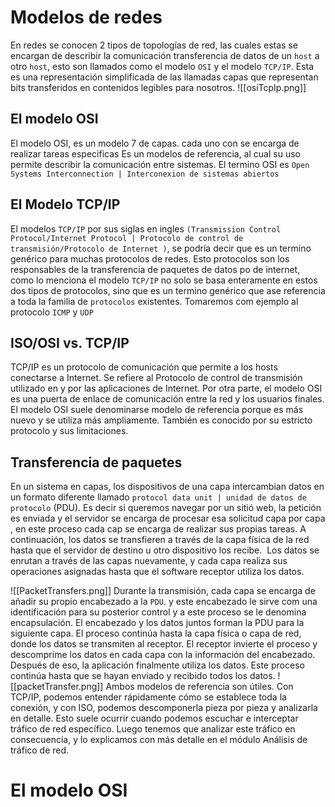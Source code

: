 # Modelos de redes
En redes se conocen 2 tipos de topologías de red, las cuales estas se encargan de describir la comunicación  transferencia de datos de un `host` a otro `host`, esto son llamados como el modelo `OSI` y el modelo `TCP/IP`. Esta es una representación simplificada de las llamadas capas que representan bits transferidos en contenidos legibles para nosotros.
![[osiTcpIp.png]]
## El modelo OSI
El modelo OSI, es un modelo 7 de capas. cada uno con se encarga de realizar tareas especificas Es un modelos de referencia, al cual su uso permite describir la comunicación entre sistemas.
El termino OSI es `Open Systems Interconnection | Interconexion de sistemas abiertos` 

## El Modelo TCP/IP
El modelos `TCP/IP` por sus siglas en ingles `(Transmission Control Protocol/Internet Protocol | Protocolo de control de transmisión/Protocolo de Internet )`, se podría decir que es un termino genérico para muchas protocolos de redes. Esto protocolos son los responsables de la transferencia de paquetes de datos po de internet, como lo menciona el modelo `TCP/IP` no solo se basa enteramente en estos dos tipos de protocolos, sino que es un termino genérico que ase referencia a toda la familia de `protocolos` existentes. Tomaremos com ejemplo al protocolo `ICMP` y `UDP` 

## ISO/OSI vs. TCP/IP
TCP/IP es un protocolo de comunicación que permite a los hosts conectarse a Internet. Se refiere al Protocolo de control de transmisión utilizado en y por las aplicaciones de Internet.
Por otra parte, el modelo OSI es una puerta de enlace de comunicación entre la red y los usuarios finales. El modelo OSI suele denominarse modelo de referencia porque es más nuevo y se utiliza más ampliamente. También es conocido por su estricto protocolo y sus limitaciones.

## Transferencia de paquetes
En un sistema en capas, los dispositivos de una capa intercambian datos en un formato diferente llamado `protocol data unit | unidad de datos de protocolo` (PDU).  Es decir si queremos navegar por un sitió web, la petición es enviada y el servidor se encarga de procesar esa solicitud capa por capa , en este proceso cada cap se encarga de realizar sus propias tareas. A continuación, los datos se transfieren a través de la capa física de la red hasta que el servidor de destino u otro dispositivo los recibe.  Los datos se enrutan a través de las capas nuevamente, y cada capa realiza sus operaciones asignadas hasta que el software receptor utiliza los datos.

![[PacketTransfers.png]]
Durante la transmisión, cada capa se encarga de añadir su propio encabezado a la `PDU`.  y este encabezado le sirve com una identificación para su posterior control y a este proceso se le denomina encapsulación. El encabezado y los datos juntos forman la PDU para la siguiente capa. El proceso continúa hasta la capa física o capa de red, donde los datos se transmiten al receptor. El receptor invierte el proceso y descomprime los datos en cada capa con la información del encabezado. Después de eso, la aplicación finalmente utiliza los datos. Este proceso continúa hasta que se hayan enviado y recibido todos los datos.
![[packetTransfer.png]]
Ambos modelos de referencia son útiles. Con TCP/IP, podemos entender rápidamente cómo se establece toda la conexión, y con ISO, podemos descomponerla pieza por pieza y analizarla en detalle. Esto suele ocurrir cuando podemos escuchar e interceptar tráfico de red específico. Luego tenemos que analizar este tráfico en consecuencia, y lo explicamos con más detalle en el módulo Análisis de tráfico de red.

# El modelo OSI
